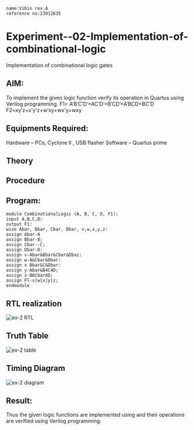 ```
name:Vibin rex.A
reference no:23012635
```
# Experiment--02-Implementation-of-combinational-logic
Implementation of combinational logic gates
 
## AIM:
To implement the given logic function verify its operation in Quartus using Verilog programming.
 F1= A’B’C’D’+AC’D’+B’CD’+A’BCD+BC’D
F2=xy’z+x’y’z+w’xy+wx’y+wxy
 
 
 
## Equipments Required:
   Hardware – PCs, Cyclone II , USB flasher
   Software – Quartus prime


## Theory
 


## Procedure
## Program:
```
module CombinationalLogic (A, B, C, D, F1):
input A,B,C,D:
output F1:
wize Abar, Bbar, Cbar, Dbar, v,w,x,y,z:
assign Abar-A
assign Bbar-8;
assign Cbar--C;
assign Dbar-D:
assign v-Abar&Bbar&Cbar&Dbaz:
assign w-A&Cbar&Dbar:
assign x Bbar&C&Dbar:
assign y-Abar&B4C4D;
assign z-B6Cbar6D;
assign Fl-v|w|x|y|z;
endmodule
```
## RTL realization

 ![ex-2 RTL](https://github.com/vibinrex/Experiment--02-Implementation-of-combinational-logic-/assets/152167280/e4e1bdec-8c27-4f75-a67a-256a4e53ecbe)


## Truth Table

![ex-2 table](https://github.com/vibinrex/Experiment--02-Implementation-of-combinational-logic-/assets/152167280/9ffe709e-ab4e-485e-8e36-d1688b13b7d8)

## Timing Diagram

![ex-2 diagram](https://github.com/vibinrex/Experiment--02-Implementation-of-combinational-logic-/assets/152167280/cdd8ea87-b19a-4391-83b7-08d4b52e16d4)

## Result:
Thus the given logic functions are implemented using  and their operations are verified using Verilog programming.
